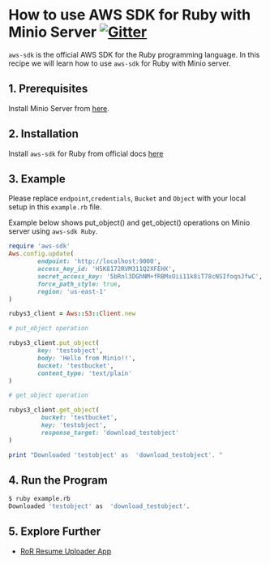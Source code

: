 # How to use AWS SDK for Ruby with Minio Server [![Gitter](https://badges.gitter.im/Join%20Chat.svg)](https://gitter.im/minio/minio?utm_source=badge&utm_medium=badge&utm_campaign=pr-badge&utm_content=badge)

`aws-sdk` is the official AWS SDK for the Ruby programming language. In this recipe we will learn how to use `aws-sdk` for  Ruby with Minio server.


## 1. Prerequisites

Install Minio Server from [here](http://docs.minio.io/docs/minio).
 
## 2. Installation

Install `aws-sdk` for Ruby from  official docs [here](https://aws.amazon.com/sdk-for-ruby/) 


## 3. Example

Please replace ``endpoint``,``credentials``, ``Bucket`` and ``Object`` with your local setup in this ``example.rb`` file.

Example below shows put_object() and get_object() operations on Minio server using `aws-sdk Ruby`.


```ruby
require 'aws-sdk'
Aws.config.update(
        endpoint: 'http://localhost:9000',
        access_key_id: 'H5K8172RVM311Q2XFEHX',
        secret_access_key: '5bRnl3DGhNM+fRBMxOii11k8iT78cNSIfoqnJfwC',
        force_path_style: true,
        region: 'us-east-1'
)

rubys3_client = Aws::S3::Client.new

# put_object operation

rubys3_client.put_object(
        key: 'testobject',
        body: 'Hello from Minio!!',
        bucket: 'testbucket',
        content_type: 'text/plain'
)

# get_object operation

rubys3_client.get_object(
         bucket: 'testbucket',
         key: 'testobject',
         response_target: 'download_testobject'
)

print "Downloaded 'testobject' as  'download_testobject'. "

```

## 4. Run the Program

```sh
$ ruby example.rb
Downloaded 'testobject' as  'download_testobject'.
```
## 5. Explore Further

* [RoR Resume Uploader App](https://docs.minio.io/docs/ror-resume-uploader-app)

